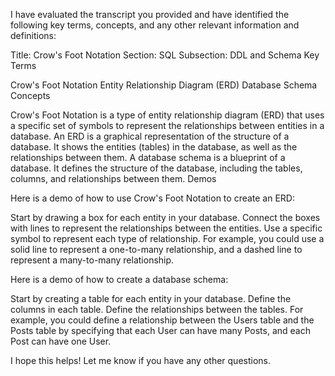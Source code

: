 I have evaluated the transcript you provided and have identified the following key terms, concepts, and any other relevant information and definitions:

Title: Crow's Foot Notation
Section: SQL
Subsection: DDL and Schema
Key Terms

Crow's Foot Notation
Entity Relationship Diagram (ERD)
Database Schema
Concepts

Crow's Foot Notation is a type of entity relationship diagram (ERD) that uses a specific set of symbols to represent the relationships between entities in a database.
An ERD is a graphical representation of the structure of a database. It shows the entities (tables) in the database, as well as the relationships between them.
A database schema is a blueprint of a database. It defines the structure of the database, including the tables, columns, and relationships between them.
Demos

Here is a demo of how to use Crow's Foot Notation to create an ERD:

Start by drawing a box for each entity in your database.
Connect the boxes with lines to represent the relationships between the entities.
Use a specific symbol to represent each type of relationship.
For example, you could use a solid line to represent a one-to-many relationship, and a dashed line to represent a many-to-many relationship.

Here is a demo of how to create a database schema:

Start by creating a table for each entity in your database.
Define the columns in each table.
Define the relationships between the tables.
For example, you could define a relationship between the Users table and the Posts table by specifying that each User can have many Posts, and each Post can have one User.

I hope this helps! Let me know if you have any other questions.
